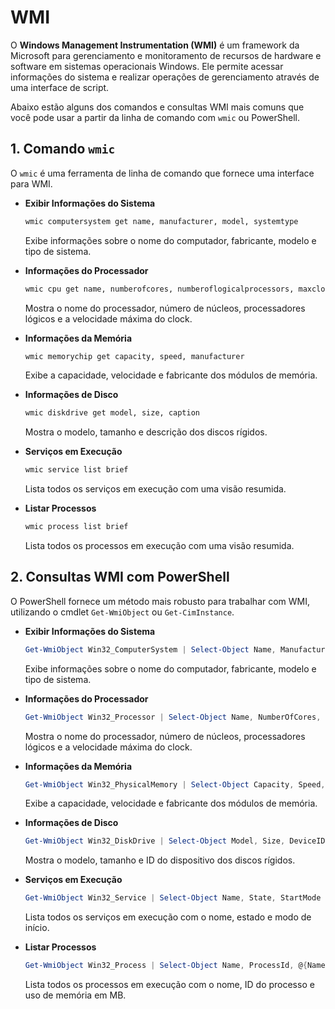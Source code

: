 # WMI
O **Windows Management Instrumentation (WMI)** é um framework da Microsoft para gerenciamento e monitoramento de recursos de hardware e software em sistemas operacionais Windows. Ele permite acessar informações do sistema e realizar operações de gerenciamento através de uma interface de script.

Abaixo estão alguns dos comandos e consultas WMI mais comuns que você pode usar a partir da linha de comando com `wmic` ou PowerShell.

## 1. **Comando `wmic`**
O `wmic` é uma ferramenta de linha de comando que fornece uma interface para WMI.

- **Exibir Informações do Sistema**

  ```bat
  wmic computersystem get name, manufacturer, model, systemtype
  ```

  Exibe informações sobre o nome do computador, fabricante, modelo e tipo de sistema.

- **Informações do Processador**

  ```bat
  wmic cpu get name, numberofcores, numberoflogicalprocessors, maxclockspeed
  ```

  Mostra o nome do processador, número de núcleos, processadores lógicos e a velocidade máxima do clock.

- **Informações da Memória**

  ```bat
  wmic memorychip get capacity, speed, manufacturer
  ```

  Exibe a capacidade, velocidade e fabricante dos módulos de memória.

- **Informações de Disco**

  ```bat
  wmic diskdrive get model, size, caption
  ```

  Mostra o modelo, tamanho e descrição dos discos rígidos.

- **Serviços em Execução**

  ```bat
  wmic service list brief
  ```

  Lista todos os serviços em execução com uma visão resumida.

- **Listar Processos**

  ```bat
  wmic process list brief
  ```

  Lista todos os processos em execução com uma visão resumida.

## 2. **Consultas WMI com PowerShell**
O PowerShell fornece um método mais robusto para trabalhar com WMI, utilizando o cmdlet `Get-WmiObject` ou `Get-CimInstance`.

- **Exibir Informações do Sistema**

  ```powershell
  Get-WmiObject Win32_ComputerSystem | Select-Object Name, Manufacturer, Model, SystemType
  ```

  Exibe informações sobre o nome do computador, fabricante, modelo e tipo de sistema.

- **Informações do Processador**

  ```powershell
  Get-WmiObject Win32_Processor | Select-Object Name, NumberOfCores, NumberOfLogicalProcessors, MaxClockSpeed
  ```

  Mostra o nome do processador, número de núcleos, processadores lógicos e a velocidade máxima do clock.

- **Informações da Memória**

  ```powershell
  Get-WmiObject Win32_PhysicalMemory | Select-Object Capacity, Speed, Manufacturer
  ```

  Exibe a capacidade, velocidade e fabricante dos módulos de memória.

- **Informações de Disco**

  ```powershell
  Get-WmiObject Win32_DiskDrive | Select-Object Model, Size, DeviceID
  ```

  Mostra o modelo, tamanho e ID do dispositivo dos discos rígidos.

- **Serviços em Execução**

  ```powershell
  Get-WmiObject Win32_Service | Select-Object Name, State, StartMode
  ```

  Lista todos os serviços em execução com o nome, estado e modo de início.

- **Listar Processos**

  ```powershell
  Get-WmiObject Win32_Process | Select-Object Name, ProcessId, @{Name="CPU";Expression={[math]::Round($_.WorkingSetSize / 1MB, 2)}}
  ```

  Lista todos os processos em execução com o nome, ID do processo e uso de memória em MB.


